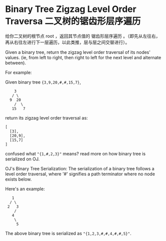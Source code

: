 # Binary Tree Zigzag Level Order Traversa 二叉树的锯齿形层序遍历

给你二叉树的根节点 root ，返回其节点值的 锯齿形层序遍历 。（即先从左往右，再从右往左进行下一层遍历，以此类推，层与层之间交替进行）。

Given a binary tree, return the zigzag level order traversal of its nodes' values. (ie, from left to right, then right to left for the next level and alternate between).  

For example:  

Given binary tree `{3,9,20,#,#,15,7}`,  

```
    3
   / \
  9  20
    /  \
   15   7
```

return its zigzag level order traversal as:  

```
[
  [3],
  [20,9],
  [15,7]
]
```

confused what `"{1,#,2,3}"` means?  read more on how binary tree is serialized on OJ.


OJ's Binary Tree Serialization:
The serialization of a binary tree follows a level order traversal, where '#' signifies a path terminator where no node exists below.

Here's an example:

```
   1
  / \
 2   3
    /
   4
    \
     5
```

The above binary tree is serialized as `"{1,2,3,#,#,4,#,#,5}"`.  




